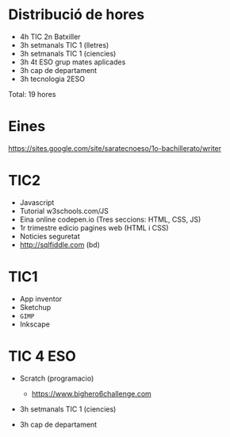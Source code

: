 # Distribució de hores

- 4h TIC 2n Batxiller
- 3h setmanals TIC 1 (lletres)
- 3h setmanals TIC 1 (ciencies)
- 3h 4t ESO grup mates aplicades
- 3h cap de departament
- 3h tecnologia 2ESO

Total: 19 hores

# Eines

https://sites.google.com/site/saratecnoeso/1o-bachillerato/writer

# TIC2

  - Javascript
  - Tutorial w3schools.com/JS
  - Eina online codepen.io (Tres seccions: HTML, CSS, JS)
  - 1r trimestre edicio pagines web (HTML i CSS)
  - Noticies seguretat
  - http://sqlfiddle.com (bd)

# TIC1

- App inventor
- Sketchup
- ``GIMP``
- Inkscape

# TIC 4 ESO

- Scratch (programacio)


  - https://www.bighero6challenge.com
- 3h setmanals TIC 1 (ciencies)
- 3h cap de departament

